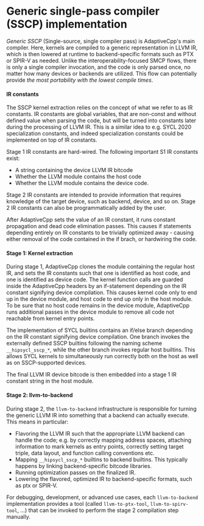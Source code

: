 # Generic single-pass compiler (SSCP) implementation

*Generic SSCP* (Single-source, single compiler pass) is AdaptiveCpp's main compiler. Here, kernels are compiled to a generic representation in LLVM IR, which is then lowered at runtime to backend-specific formats such as PTX or SPIR-V as needed. Unlike the interoperability-focused SMCP flows, there is only a single compiler invocation, and the code is only parsed once, no matter how many devices or backends are utilized. This flow can potentially provide *the most portability with the lowest compile times*.

#### IR constants

The SSCP kernel extraction relies on the concept of what we refer to as IR constants. IR constants are global variables, that are non-const and without defined value when parsing the code, but will be turned into constants later during the processing of LLVM IR. This is a similar idea to e.g. SYCL 2020 specialization constants, and indeed specialization constants could be implemented on top of IR constants.

Stage 1 IR constants are hard-wired. The following important S1 IR constants exist:
* A string containing the device LLVM IR bitcode
* Whether the LLVM module contains the host code
* Whether the LLVM module contains the device code.

Stage 2 IR constants are intended to provide information that requires knowledge of the target device, such as backend, device, and so on. Stage 2 IR constants can also be programmatically added by the user.

After AdaptiveCpp sets the value of an IR constant, it runs constant propagation and dead code elimination passes. This causes if statements depending entirely on IR constants to be trivially optimized away - causing either removal of the code contained in the if brach, or hardwiring the code.

#### Stage 1: Kernel extraction

During stage 1, AdaptiveCpp clones the module containing the regular host IR, and sets the IR constants such that one is identified as host code, and one is identified as device code.
The kernel function calls are guarded inside the AdaptiveCpp headers by an if-statement depending on the IR constant signifying device compilation. This causes kernel code only to end up in the device module, and host code to end up only in the host module. To be sure that no host code remains in the device module, AdaptiveCpp runs additional passes in the device module to remove all code not reachable from kernel entry points.

The implementation of SYCL builtins contains an if/else branch depending on the IR constant signifying device compilation. One branch invokes the externally defined SSCP builtins following the naming scheme `__hipsycl_sscp_*`, while the other branch invokes regular host builtins.
This allows SYCL kernels to simultaneously run correctly both on the host as well as on SSCP-supported devices.

The final LLVM IR device bitcode is then embedded into a stage 1 IR constant string in the host module.

#### Stage 2: llvm-to-backend

During stage 2, the `llvm-to-backend` infrastructure is responsible for turning the generic LLVM IR into something that a backend can actually execute. This means in particular:
- Flavoring the LLVM IR such that the appropriate LLVM backend can handle the code; e.g. by correctly mapping address spaces, attaching information to mark kernels as entry points, correctly setting target triple, data layout, and function calling conventions etc.
- Mapping `__hipsycl_sscp_*` builtins to backend builtins. This typically happens by linking backend-specific bitcode libraries.
- Running optimization passes on the finalized IR.
- Lowering the flavored, optimized IR to backend-specific formats, such as ptx or SPIR-V.

For debugging, development, or advanced use cases, each `llvm-to-backend` implementation provides a tool (called `llvm-to-ptx-tool`, `llvm-to-spirv-tool`, ...) that can be invoked to perform the stage 2 compilation step manually.
